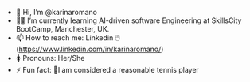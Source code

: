 - 👋 Hi, I’m @karinaromano
- 👩‍💻 I’m currently learning AI-driven software Engineering at SkillsCity BootCamp, Manchester, UK.
- 📫 How to reach me: Linkedin 🖱️(https://www.linkedin.com/in/karinaromano/)
- 🚺 Pronouns: Her/She
- ⚡ Fun fact: 🎾I am considered a reasonable tennis player

<!---
karinaromano/karinaromano is a ✨ special ✨ repository because its `README.md` (this file) appears on your GitHub profile.
You can click the Preview link to take a look at your changes.
--->
